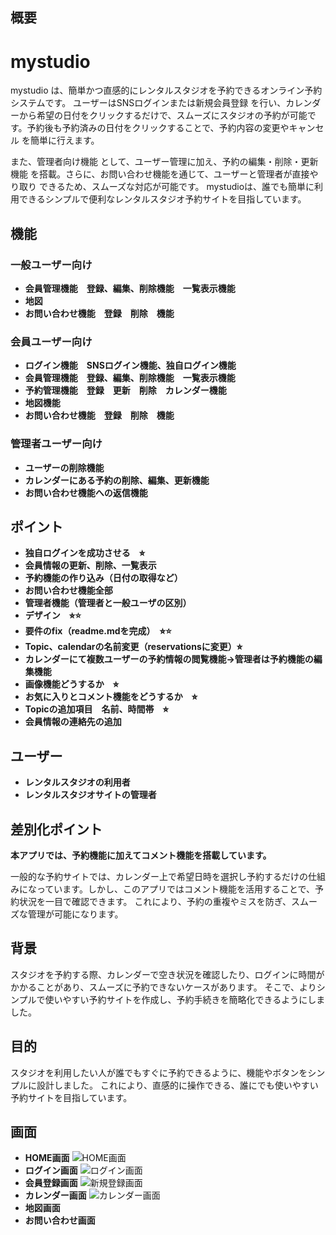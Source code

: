 ## 概要
# mystudio
mystudio は、簡単かつ直感的にレンタルスタジオを予約できるオンライン予約システムです。
ユーザーはSNSログインまたは新規会員登録 を行い、カレンダーから希望の日付をクリックするだけで、スムーズにスタジオの予約が可能です。予約後も予約済みの日付をクリックすることで、予約内容の変更やキャンセル を簡単に行えます。

また、管理者向け機能 として、ユーザー管理に加え、予約の編集・削除・更新機能 を搭載。さらに、お問い合わせ機能を通じて、ユーザーと管理者が直接やり取り できるため、スムーズな対応が可能です。
mystudioは、誰でも簡単に利用できるシンプルで便利なレンタルスタジオ予約サイトを目指しています。
## 機能
### 一般ユーザー向け
- **会員管理機能　登録、編集、削除機能　一覧表示機能**
- **地図**
- **お問い合わせ機能　登録　削除　機能**
### 会員ユーザー向け
 - **ログイン機能　SNSログイン機能、独自ログイン機能**
 - **会員管理機能　登録、編集、削除機能　一覧表示機能**
 - **予約管理機能　登録　更新　削除　カレンダー機能**
 - **地図機能**
 - **お問い合わせ機能　登録　削除　機能**
### 管理者ユーザー向け
 - **ユーザーの削除機能**
 - **カレンダーにある予約の削除、編集、更新機能**
 - **お問い合わせ機能への返信機能**

## ポイント
- **独自ログインを成功させる　⭐︎**
- **会員情報の更新、削除、一覧表示**
- **予約機能の作り込み（日付の取得など）**
- **お問い合わせ機能全部**
- **管理者機能（管理者と一般ユーザの区別）**
- **デザイン　⭐︎⭐️**
- **要件のfix（readme.mdを完成）　⭐︎⭐️**
- **Topic、calendarの名前変更（reservationsに変更）⭐︎**
- **カレンダーにて複数ユーザーの予約情報の閲覧機能→管理者は予約機能の編集機能**
- **画像機能どうするか　⭐︎**
- **お気に入りとコメント機能をどうするか　⭐︎**
- **Topicの追加項目　名前、時間帯　⭐︎**
- **会員情報の連絡先の追加**


## ユーザー
- **レンタルスタジオの利用者**
- **レンタルスタジオサイトの管理者**

## 差別化ポイント
**本アプリでは、予約機能に加えてコメント機能を搭載しています。**

一般的な予約サイトでは、カレンダー上で希望日時を選択し予約するだけの仕組みになっています。しかし、このアプリではコメント機能を活用することで、予約状況を一目で確認できます。
これにより、予約の重複やミスを防ぎ、スムーズな管理が可能になります。

## 背景
スタジオを予約する際、カレンダーで空き状況を確認したり、ログインに時間がかかることがあり、スムーズに予約できないケースがあります。
そこで、よりシンプルで使いやすい予約サイトを作成し、予約手続きを簡略化できるようにしました。

## 目的
スタジオを利用したい人が誰でもすぐに予約できるように、機能やボタンをシンプルに設計しました。
これにより、直感的に操作できる、誰にでも使いやすい予約サイトを目指しています。

## 画面
- **HOME画面**
![HOME画面](https://i.gyazo.com/6e1025bbc96e3036e87084a9428caf77.png)
- **ログイン画面**
![ログイン画面](https://i.gyazo.com/b96b147a17db017cb35f1c33ae75af1a.png)
- **会員登録画面**
![新規登録画面](https://i.gyazo.com/50c53b5dba88e06310b1efc68fa5458d.png)
- **カレンダー画面**
![カレンダー画面](https://i.gyazo.com/164a7a3e898d6b0234a74225b60f9626.png)
- **地図画面**
- **お問い合わせ画面**


